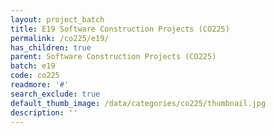 ```yaml
---
layout: project_batch
title: E19 Software Construction Projects (CO225)
permalink: /co225/e19/
has_children: true
parent: Software Construction Projects (CO225)
batch: e19
code: co225
readmore: '#'
search_exclude: true
default_thumb_image: /data/categories/co225/thumbnail.jpg
description: ''
---
```

